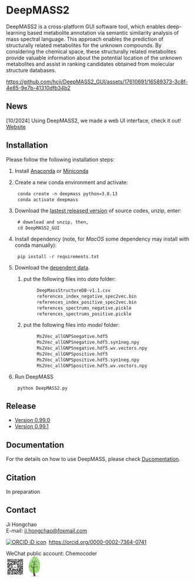 # DeepMASS2

DeepMASS2 is a cross-platform GUI software tool, which enables deep-learning based metabolite annotation
 via semantic similarity analysis of mass spectral language. This approach enables the prediction 
 of structurally related metabolites for the unknown compounds. By considering the chemical space, these 
 structurally related metabolites provide valuable information about the potential location of the unknown 
 metabolites and assist in ranking candidates obtained from molecular structure databases. 

https://github.com/hcji/DeepMASS2_GUI/assets/17610691/16589373-3c8f-4e85-9e7b-41310dfb34b2

## News
[10/2024] Using DeepMASS2, we made a web UI interface, check it out! [Website](http://218.245.102.112/)

## Installation
Please follow the following installation steps:

1. Install [Anaconda](https://www.anaconda.com/)  or [Miniconda](https://docs.conda.io/en/latest/miniconda.html)   
2. Create a new conda environment and activate:

        conda create -n deepmass python=3.8.13
        conda activate deepmass

3. Download the [lastest released version](https://github.com/hcji/DeepMASS2_GUI/tags) of source codes, unzip, enter:

        # download and unzip, then,
        cd DeepMASS2_GUI
    
4. Install dependency (note, for *MacOS* some dependency may install with conda manually):

        pip install -r requirements.txt
        
5. Download the [dependent data](https://github.com/hcji/DeepMASS2_GUI/releases/tag/v0.99.1).    
    1) put the following files into *data* folder:
    
                DeepMassStructureDB-v1.1.csv
                references_index_negative_spec2vec.bin
                references_index_positive_spec2vec.bin
                references_spectrums_negative.pickle
                references_spectrums_positive.pickle
    
    2) put the following files into *model* folder:
    
                Ms2Vec_allGNPSnegative.hdf5
                Ms2Vec_allGNPSnegative.hdf5.syn1neg.npy
                Ms2Vec_allGNPSnegative.hdf5.wv.vectors.npy
                Ms2Vec_allGNPSpositive.hdf5
                Ms2Vec_allGNPSpositive.hdf5.syn1neg.npy
                Ms2Vec_allGNPSpositive.hdf5.wv.vectors.npy

6. Run DeepMASS

        python DeepMASS2.py


## Release

* [Version 0.99.0](https://github.com/hcji/DeepMASS2_GUI/releases/tag/v0.99.0)
* [Version 0.99.1](https://github.com/hcji/DeepMASS2_GUI/releases/tag/v0.99.1)

## Documentation

For the details on how to use DeepMASS, please check [Ducomentation](https://hcji.github.io/DeepMASS2_GUI/).

## Citation

In preparation
        
## Contact

Ji Hongchao   
E-mail: ji.hongchao@foxmail.com    
<div itemscope itemtype="https://schema.org/Person"><a itemprop="sameAs" content="https://orcid.org/0000-0002-7364-0741" href="https://orcid.org/0000-0002-7364-0741" target="orcid.widget" rel="me noopener noreferrer" style="vertical-align:top;"><img src="https://orcid.org/sites/default/files/images/orcid_16x16.png" style="width:1em;margin-right:.5em;" alt="ORCID iD icon">https://orcid.org/0000-0002-7364-0741</a></div>
    
WeChat public account: Chemocoder    
<img align="center" src="https://github.com/hcji/hcji/blob/main/img/qrcode.jpg" width="20%"/>
